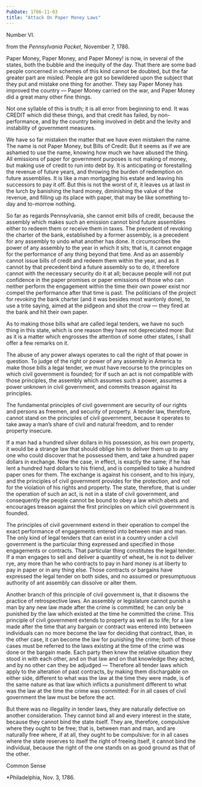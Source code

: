 ```yaml
---
PubDate: 1786-11-03
title: "Attack On Paper Money Laws"
---
```


Number VI.

from the *Pennsylvania Packet*, November 7, 1786.

Paper Money, Paper Money, and Paper Money! is now, in several of the states, both the bubble and the 
inequity of the day. That there are some bad people concerned in schemes of this kind cannot be 
doubted, but the far greater part are misled. People are got so bewildered upon the subject that they 
put and mistake one thing for another. They say Paper Money has improved the country &mdash; Paper Money 
carried on the war, and Paper Money did a great many other fine things.

Not one syllable of this is truth; it is all error from beginning to end. It was CREDIT which did these 
things, and that credit has failed, by non-performance, and by the country being involved in debt and 
the levity and instability of government measures.

We have so far mistaken the matter that we have even mistaken the name. The name is not Paper 
Money, but Bills of Credit: But it seems as if we are ashamed to use the name, knowing how much we 
have abused the thing. All emissions of paper for government purposes is not making of money, but 
making use of credit to run into debt by. It is anticipating or forestalling the revenue of future years, and 
throwing the burden of redemption on future assemblies. It is like a man mortgaging his estate and 
leaving his successors to pay it off. But this is not the worst of it, it leaves us at last in the lurch by 
banishing the hard money, diminishing the value of the revenue, and filling up its place with paper, that 
may be like something to-day and to-morrow nothing.

So far as regards Pennsylvania, she cannot emit bills of credit, because the assembly which makes such 
an emission cannot bind future assemblies either to redeem them or receive them in taxes. The 
precedent of revoking the charter of the bank, established by a former assembly, is a precedent for any 
assembly to undo what another has done. It circumscribes the power of any assembly to the year in 
which it sits; that is, it cannot engage for the performance of any thing beyond that time. And as an 
assembly cannot issue bills of credit and redeem them within the year, and as it cannot by that 
precedent bind a future assembly so to do, it therefore cannot with the necessary security do it at all; 
because people will not put confidence in the paper promises or paper emissions of those who can 
neither perform the engagement within the time their own power exist nor compel the performance 
after that time is past. The politicians of the project for revoking the bank charter (and it was besides 
most wantonly done), to use a trite saying, aimed at the pidgeon and shot the crow &mdash; they fired at the 
bank and hit their own paper.

As to making those bills what are called legal tenders, we have no such thing in this state, which is one 
reason they have not depreciated more: But as it is a matter which engrosses the attention of some 
other states, I shall offer a few remarks on it.

The abuse of any power always operates to call the right of that power in question. To judge of the right 
or power of any assembly in America to make those bills a legal tender, we must have recourse to the 
principles on which civil government is founded; for if such an act is not compatible with those 
principles, the assembly which assumes such a power, assumes a power unknown in civil government, 
and commits treason against its principles.

The fundamental principles of civil government are security of our rights and persons as freemen, and 
security of property. A tender law, therefore, cannot stand on the principles of civil government, 
because it operates to take away a man’s share of civil and natural freedom, and to render property 
insecure.

If a man had a hundred silver dollars in his possession, as his own property, it would be a strange law 
that should oblige him to deliver them up to any one who could discover that he possessed them, and 
take a hundred paper dollars in exchange. Now the case, in effect, is exactly the same; if he has lent a 
hundred hard dollars to his friend, and is compelled to take a hundred paper ones for them. The 
exchange is against his consent, and to his injury, and the principles of civil government provides for the 
protection, and not for the violation of his rights and property. The state, therefore, that is under the 
operation of such an act, is not in a state of civil government, and consequently the people cannot be 
bound to obey a law which abets and encourages treason against the first principles on which civil 
government is founded.

The principles of civil government extend in their operation to compel the exact performance of 
engagements entered into between man and man. The only kind of legal tenders that can exist in a 
country under a civil government is the particular thing expressed and specified in those engagements 
or contracts. That particular thing constitutes the legal tender. If a man engages to sell and deliver a 
quantity of wheat, he is not to deliver rye, any more than he who contracts to pay in hard money is at 
liberty to pay in paper or in any thing else. Those contracts or bargains have expressed the legal tender 
on both sides, and no assumed or presumptuous authority of ant assembly can dissolve or alter them.

Another branch of this principle of civil government is, that it disowns the practice of retrospective laws. 
An assembly or legislature cannot punish a man by any new law made after the crime is committed; he 
can only be punished by the law which existed at the time he committed the crime. This principle of civil 
government extends to property as well as to life; for a law made after the time that any bargain or 
contract was entered into between individuals can no more become the law for deciding that contract, 
than, in the other case, it can become the law for punishing the crime; both of those cases must be 
referred to the laws existing at the time of the crime was done or the bargain made. Each party then 
knew the relative situation they stood in with each other, and on that law and on that knowledge they 
acted, and by no other can they be adjudged &mdash; Therefore all tender laws which apply to the alteration of 
past contracts, by making them dischargable on either side, different to what was the law at the time 
they were made, is of the same nature as that law which inflicts a punishment different to what was the 
law at the time the crime was committed: For in all cases of civil government the law must be before the 
act.

But there was no illegality in tender laws, they are naturally defective on another consideration. They 
cannot bind all and every interest in the state, because they cannot bind the state itself. They are, 
therefore, compulsive where they ought to be free; that is, between man and man, and are naturally 
free where, if at all, they ought to be compulsive: for in all cases where the state reserves to itself the 
right of freeing itself, it cannot bind the individual, because the right of the one stands on as good 
ground as that of the other.

Common Sense

*Philadelphia, Nov. 3, 1786.
